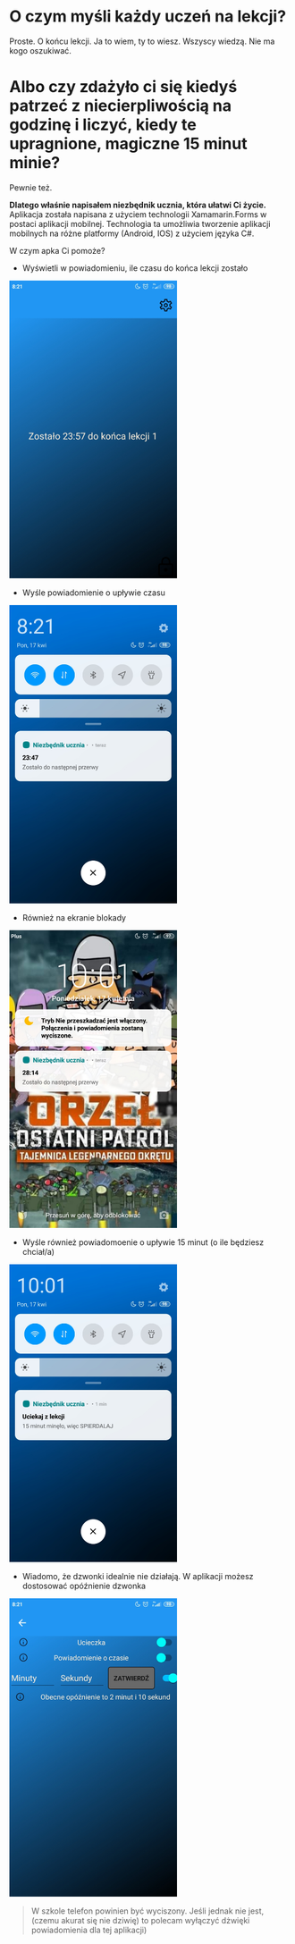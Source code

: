 # O czym myśli każdy uczeń na lekcji?
Proste. O końcu lekcji. Ja to wiem, ty to wiesz. Wszyscy wiedzą. Nie ma kogo oszukiwać.
# Albo czy zdażyło ci się kiedyś patrzeć z niecierpliwością na godzinę i liczyć, kiedy te upragnione, magiczne 15 minut minie?
Pewnie też.

**Dlatego właśnie napisałem niezbędnik ucznia, która ułatwi Ci życie.** <br>
Aplikacja została napisana z użyciem technologii Xamamarin.Forms w postaci aplikacji mobilnej. Technologia ta umożliwia tworzenie aplikacji mobilnych na różne platformy (Android, IOS) z użyciem języka C#.

W czym apka Ci pomoże? 

+ Wyświetli w powiadomieniu, ile czasu do końca lekcji zostało

<img src="Zdjecia/Screenshot_2023-04-17-08-21-02-987_com.companyname.niezb_dnik_ucznia.jpg" width="300px">

+ Wyśle powiadomienie o upływie czasu

<img src="Zdjecia/Screenshot_2023-04-17-08-21-13-792_com.companyname.niezb_dnik_ucznia.jpg" width="300px">

+ Również na ekranie blokady

<img src="Zdjecia/Screenshot_2023-04-17-10-01-45-620_lockscreen.jpg" width="300px">

+ Wyśle również powiadomoenie o upływie 15 minut (o ile będziesz chciał/a)

<img src="Zdjecia/Screenshot_2023-04-17-10-01-16-477_com.companyname.niezb_dnik_ucznia.jpg" width="300px">

+ Wiadomo, że dzwonki idealnie nie działają. W aplikacji możesz dostosować opóźnienie dzwonka

<img src="Zdjecia/Screenshot_2023-04-17-08-21-57-428_com.companyname.niezb_dnik_ucznia.jpg" width="300px">

> W szkole telefon powinien być wyciszony. Jeśli jednak nie jest, (czemu akurat się nie dziwię) to polecam wyłączyć dżwięki powiadomienia dla tej aplikacji)
